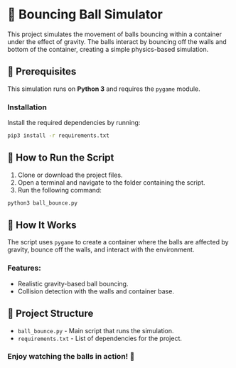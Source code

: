 # 🎾 Bouncing Ball Simulator

This project simulates the movement of balls bouncing within a container under the effect of gravity. The balls interact by bouncing off the walls and bottom of the container, creating a simple physics-based simulation.

## 🔧 Prerequisites

This simulation runs on **Python 3** and requires the `pygame` module.

### Installation
Install the required dependencies by running:
```bash
pip3 install -r requirements.txt
```

## 🚀 How to Run the Script

1. Clone or download the project files.
2. Open a terminal and navigate to the folder containing the script.
3. Run the following command:
```bash
python3 ball_bounce.py
```

## 📜 How It Works

The script uses `pygame` to create a container where the balls are affected by gravity, bounce off the walls, and interact with the environment.

### Features:

* Realistic gravity-based ball bouncing.
* Collision detection with the walls and container base.

## 📂 Project Structure

* `ball_bounce.py` - Main script that runs the simulation.
* `requirements.txt` - List of dependencies for the project.

### Enjoy watching the balls in action! 🎉
